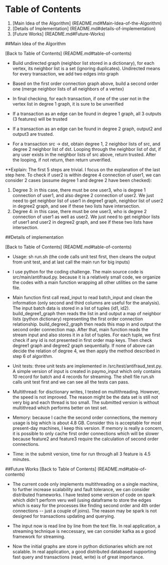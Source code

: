 # Table of Contents

1. [Main Idea of the Algorithm] (README.md#Main-Idea-of-the-Algorithm)
2. [Details of Implementation] (README.md#details-of-implementation)
3. [Future Works] (README.md#Future-Works)

##Main Idea of the Algorithm

[Back to Table of Contents] (README.md#table-of-contents)

- Build undirected graph (neighbor list stored in a dictionary), for each vertex, its neighbor list is a set (ignoring duplicates). Undirected means for every transaction, we add two edges into graph

- Based on the first order connection graph above, build a second order one (merge neighbor lists of all neighbors of a vertex)

- In final checking, for each transaction, if one of the user not in the vertex list in degree 1 graph, it is sure to be unverified

- If a transaction as an edge can be found in degree 1 graph, all 3 outputs (3 features) will be trusted

- If a transaction as an edge can be found in degree 2 graph, output2 and output3 are trusted.

- For a transaction src -> dst, obtain degree 1, 2 neighbor lists of src, and degree 2 neighbor list of dst. Looping through the neighbor list of dst, if any user exists in the neighbor lists of src above, return trusted. After the looping, if not return, then return unverified.  

**Explain: The first 5 steps are trivial. I focus on the explanation of the last step here. To check if user2 is within degree 4 connection of user1, we can consider 2 cases (assume degree 1 and degree 2 have been checked):  
1) Degree 3: in this case, there must be one user3, who is degree 1 connection of user1, and also degree 2 connection of user2. We just need to get neighbor list of user1 in degree1 graph, neighbor list of user2 in degree2 graph, and see if these two lists have intersection.  
2) Degree 4: in this case, there must be one user3, who is degree 2 connection of user1 as well as user2. We just need to get neighbor lists of user1 and user2 in degree2 graph, and see if these two lists have intersection.  

##Details of implementation

[Back to Table of Contents] (README.md#table-of-contents)

- Usage: sh run.sh (the code calls unit test first, then cleans the output from unit test, and at last call the main run for big inputs)

- I use python for the coding challenge. The main source code is src/main/antifraud.py. because it is a relatively small code, we organize the codes with a main function wrapping all other utilities on the same file. 

- Main function first call read\_input to read batch\_input and clean the information (only second and third columns are useful for the analysis). The input batch data is stored in a list of tuples (id1, id2). build\_degree1\_graph then reads the list in and output a map of neighbor lists (python dictionary) representing the first order connection relationship. build\_degree2\_graph then reads this map in and output the second order connection map. After that, main function reads the stream input and also stores it in a list of tuples. For each tuple, we first check if any id is not presented in first order map keys. Then check degree1 graph and degree2 graph sequentially. If none of above can decide the relation of degree 4, we then apply the method described in step 6 of algorithm. 

- Unit tests: three unit tests are implemented in /src/test/antifraud_test.py. A simple version of input is created in paymo_input which only contains 10 record for batch and 4 records for streaming. The shell file run.sh calls unit test first and we can see all the tests can pass. 

- Multithread: for disctionary writes, I tested on multithreading. However, the speed is not improved. The reason might be the data set is still not very big and each thread is too small. The submitted version is without multithread which performs better on test set. 

- Memory: because I cache the second order connections, the memory usage is big which is about 4.8 GB. Consider this is acceptable for most present-day machines, I keep this version. If memory is really a concern, it is possible to only cache first order connections which will be slower because feature2 and feature3 require the calculation of second order connections. 

- Time: in the submit version, time for run through all 3 feature is 4.5 minutes. 

##Future Works
[Back to Table of Contents] (README.md#table-of-contents)

- The current code only implements multithreading on a single machine, to further increase scalability and fault tolerance, we can consider distributed frameworks. I have tested some version of code on spark which didn't perform veru well (using dataframe to store the edges which is easy for the processes like finding second order and 4th order connections -- just a couple of joins). The reason may be spark is not designed for transactions updating and querying.

- The input now is read line by line from the text file. In real application, a streaming technique is neccessary, we can consider kafka as a good framework for streaming. 

- Now the initial graphs are store in python dictionaries which are not scalable. In real application, a good distributed databased supporting fast query and transactions (read, write) is of great importance.    